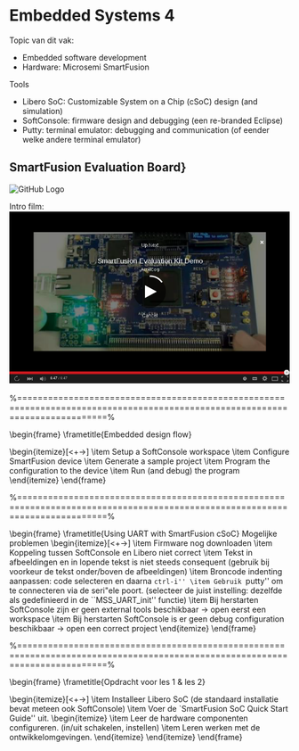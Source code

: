 # Embedded Systems 4

Topic van dit vak:
 * Embedded software development
 * Hardware: Microsemi SmartFusion

Tools
 * Libero SoC: Customizable System on a Chip (cSoC) design (and simulation)
 * SoftConsole: firmware design and debugging (een re-branded Eclipse)
 * Putty: terminal emulator: debugging and communication (of eender welke andere terminal emulator)


## SmartFusion Evaluation Board}

![GitHub Logo](/images/SmartFusion.jpeg)

Intro film: 
[![ScreenShot](https://raw.githubusercontent.com/AP-Elektronica-ICT/EmbeddedSystems/master/Labs/images/youtube.png)](http://www.youtube.com/watch?v=KY9eKF0llms)


%=============================================================================================================================%

\begin{frame} 
\frametitle{Embedded design flow}

\begin{itemize}[<+->]
 \item Setup a SoftConsole workspace
 \item Configure SmartFusion device
 \item Generate a sample project
 \item Program the configuration to the device
 \item Run (and debug) the program
\end{itemize}
\end{frame}

%=============================================================================================================================%

\begin{frame} 
\frametitle{Using UART with SmartFusion cSoC}
Mogelijke problemen
\begin{itemize}[<+->]
 \item Firmware nog downloaden
 \item Koppeling tussen SoftConsole en Libero niet correct
 \item Tekst in afbeeldingen en in lopende tekst is niet steeds consequent (gebruik bij voorkeur de tekst onder/boven de afbeeldingen)
 \item Broncode indenting aanpassen: code selecteren en daarna ``ctrl-i''
 \item Gebruik ``putty'' om te connecteren via de seri\"ele poort. (selecteer de juist instelling: dezelfde als gedefinieerd in de ``MSS\_UART\_init'' functie)
 \item Bij herstarten SoftConsole zijn er geen external tools beschikbaar $\rightarrow$ open eerst een workspace
 \item Bij herstarten SoftConsole is er geen debug configuration beschikbaar  $\rightarrow$ open een correct project
\end{itemize}
\end{frame}

%=============================================================================================================================%

\begin{frame} 
\frametitle{Opdracht voor les 1 \& les 2}

\begin{itemize}[<+->]
 \item Installeer Libero SoC (de standaard installatie bevat meteen ook SoftConsole)
 \item Voer de `SmartFusion SoC Quick Start Guide'' uit.
    \begin{itemize}
	\item Leer de hardware componenten configureren. (in/uit schakelen, instellen)
	\item Leren werken met de ontwikkelomgevingen.
    \end{itemize}
\end{itemize}
\end{frame}

